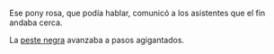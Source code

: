 Ese pony rosa, que podía hablar, comunicó a los asistentes que el fin andaba cerca.

La [peste negra](https://es.wikipedia.org/wiki/Peste_negra) avanzaba a pasos agigantados.
